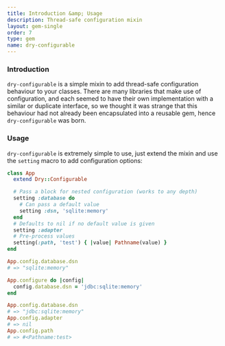 ```yaml
---
title: Introduction &amp; Usage
description: Thread-safe configuration mixin
layout: gem-single
order: 7
type: gem
name: dry-configurable
---
```


### Introduction

`dry-configurable` is a simple mixin to add thread-safe configuration behaviour to your classes. There are many libraries that make use of configuration, and each seemed to have their own implementation with a similar or duplicate interface, so we thought it was strange that this behaviour had not already been encapsulated into a reusable gem, hence `dry-configurable` was born.

### Usage

`dry-configurable` is extremely simple to use, just extend the mixin and use the `setting` macro to add configuration options:

```ruby
class App
  extend Dry::Configurable

  # Pass a block for nested configuration (works to any depth)
  setting :database do
    # Can pass a default value
    setting :dsn, 'sqlite:memory'
  end
  # Defaults to nil if no default value is given
  setting :adapter
  # Pre-process values
  setting(:path, 'test') { |value| Pathname(value) }
end

App.config.database.dsn
# => "sqlite:memory"

App.configure do |config|
  config.database.dsn = 'jdbc:sqlite:memory'
end

App.config.database.dsn
# => "jdbc:sqlite:memory"
App.config.adapter
# => nil
App.config.path
# => #<Pathname:test>
```
